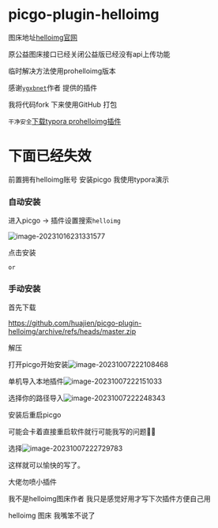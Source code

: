 # picgo-plugin-helloimg
图床地址[helloimg官网](https://helloimg.com/)

原公益图床接口已经关闭公益版已经没有api上传功能

临时解决方法使用prohelloimg版本

感谢[`ygxbnet`](https://github.com/ygxbnet/)作者 提供的插件

我将代码fork 下来使用GitHub 打包

`干净安全`[下载typora prohelloimg插件](https://github.com/huajien/lsky-upload/releases)


# 下面已经失效 

前置拥有helloimg账号 安装picgo
我使用typora演示

### 自动安装

进入picgo -> 插件设置搜索`helloimg`

![image-20231016231331577](https://vip.helloimg.com/images/2023/10/16/o2EicX.png)

点击安装

`or`

### 手动安装

首先下载

https://github.com/huajien/picgo-plugin-helloimg/archive/refs/heads/master.zip

解压

打开picgo开始安装![image-20231007222108468](https://vip.helloimg.com/images/2023/10/07/obZsqY.png)


单机导入本地插件![image-20231007222151033](https://vip.helloimg.com/images/2023/10/07/obZtW9.png)


选择你的路径导入![image-20231007222248343](https://vip.helloimg.com/images/2023/10/07/obZLPg.png)

安装后重启picgo

可能会卡着直接重启软件就行可能我写的问题🤦‍♂️

选择![image-20231007222729783](https://vip.helloimg.com/images/2023/10/07/obZSHM.png)

这样就可以愉快的写了。

大佬勿喷小插件

我不是helloimg图床作者
我只是感觉好用才写下次插件方便自己用


helloimg 图床
我嘴笨不说了
